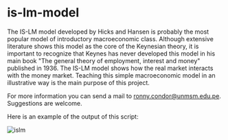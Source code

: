 # is-lm-model
The IS-LM model developed by Hicks and Hansen is probably the most popular model of introductory macroeconomic class. Although extensive literature shows this model as the core of the Keynesian theory, it is important to recognize that Keynes has never developed this model in his main book "The general theory of employment, interest and money" published in 1936. The IS-LM model shows how the real market interacts with the money market. Teaching this simple macroeconomic model in an illustrative way is the main purpose of this project.
<br />

For more information you can send a mail to ronny.condor@unmsm.edu.pe. Suggestions are welcome.
<br />

Here is an example of the output of this script:
<br />

![islm](https://user-images.githubusercontent.com/57784008/89567194-e143fa80-d7e6-11ea-904c-a1747161316c.png)
